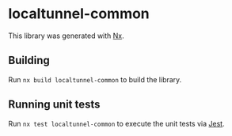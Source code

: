 # localtunnel-common

This library was generated with [Nx](https://nx.dev).

## Building

Run `nx build localtunnel-common` to build the library.

## Running unit tests

Run `nx test localtunnel-common` to execute the unit tests via [Jest](https://jestjs.io).
